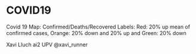 # COVID19
Covid 19 Map: Confirmed/Deaths/Recovered 
Labels: Red: 20% up mean of confirmed cases, Orange: 20% down and 20% up and Green: 20% down

Xavi Lluch ai2 UPV @xavi_runner

